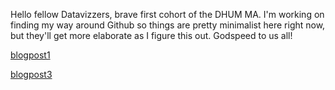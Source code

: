Hello fellow Datavizzers, brave first cohort of the DHUM MA. I'm working on finding my way around Github so things are pretty minimalist here right now, but they'll get more elaborate as I figure this out. Godspeed to us all! 

[blogpost1](./blogpost1.md)

[blogpost3](./blogpost3.md)
